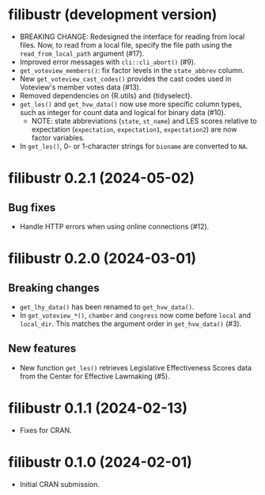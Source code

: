 # filibustr (development version)

* BREAKING CHANGE: Redesigned the interface for reading from local files. 
  Now, to read from a local file, specify the file path using the 
  `read_from_local_path` argument (#17).
* Improved error messages with `cli::cli_abort()` (#9).
* `get_voteview_members()`: fix factor levels in the `state_abbrev` column.
* New `get_voteview_cast_codes()` provides the cast codes used in 
  Voteview's member votes data (#13).
* Removed dependencies on {R.utils} and {tidyselect}.
* `get_les()` and `get_hvw_data()` now use more specific column types, such as integer for count
  data and logical for binary data (#10).
   * NOTE: state abbreviations (`state`, `st_name`) and LES scores relative to expectation
     (`expectation`, `expectation1`, `expectation2`) are now factor variables.
* In `get_les()`, 0- or 1-character strings for `bioname` are converted to `NA`.

# filibustr 0.2.1 (2024-05-02)

## Bug fixes

* Handle HTTP errors when using online connections (#12).

# filibustr 0.2.0 (2024-03-01)

## Breaking changes

* `get_lhy_data()` has been renamed to `get_hvw_data()`.
* In `get_voteview_*()`, `chamber` and `congress` now come before `local` and 
  `local_dir`. This matches the argument order in `get_hvw_data()` (#3).

## New features

* New function `get_les()` retrieves Legislative Effectiveness Scores data from the Center 
  for Effective Lawmaking (#5).

# filibustr 0.1.1 (2024-02-13)

* Fixes for CRAN.

# filibustr 0.1.0 (2024-02-01)

* Initial CRAN submission.
